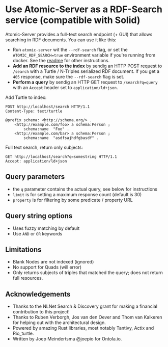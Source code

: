 # Use Atomic-Server as a RDF-Search service (compatible with Solid)

Atomic-Server provides a full-text search endpoint (+ GUI) that allows searching in RDF documents.
You can use it like this:

- Run `atomic-server` wit the `--rdf-search` flag, or set the `ATOMIC_RDF_SEARCH=true` environment variable if you're running from docker. See the [readme](./README.md) for other instructions.
- **Add an RDF resource to the index** by sendig an HTTP POST request to `/search` with a Turtle / N-Triples serialized RDF document. If you get a `405` response, make sure the `--rdf-search` flag is set.
- **Perform a query** by sendig an HTTP GET request to `/search?q=query` with an `Accept` header set to `application/ld+json`.

Add Turtle to index:
```
POST http://localhost/search HTTP/1.1
Content-Type: text/turtle

@prefix schema: <http://schema.org/> .
    <http://example.com/foo> a schema:Person ;
        schema:name  "Foo" .
    <http://example.com/bar> a schema:Person ;
        schema:name  "asdfsajhdfgbasdf" .
```

Full text search, return only subjects:

```HTTP
GET http://localhost/search?q=somestring HTTP/1.1
Accept: application/ld+json
```


## Query parameters

- the `q` parameter contains the actual query, see below for instructions
- `limit` is for setting a maximum response count (default is 30)
- `property` is for filtering by some predicate / property URL

## Query string options

- Uses fuzzy matching by default
- Use `AND` or `OR` keywords

## Limitations

- Blank Nodes are not indexed (ignored)
- No support for Quads (will error)
- Only returns subjects of triples that matched the query; does not return full resources.

## Acknowledgements

- Thanks to the NLNet Search & Discovery grant for making a financial contribution to this project!
- Thanks to Ruben Verborgh, Jos van den Oever and Thom van Kalkeren for helping out with the architectural design.
- Powered by amazing Rust libraries, most notably Tantivy, Actix and Rio_turtle.
- Written by Joep Meindertsma @joepio for Ontola.io.
